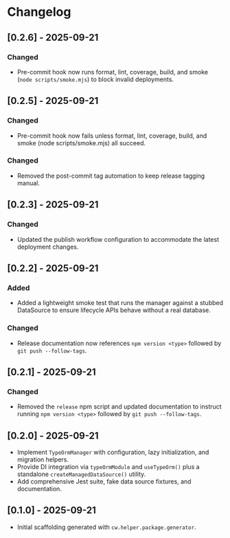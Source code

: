 # Changelog

## [0.2.6] - 2025-09-21
### Changed
- Pre-commit hook now runs format, lint, coverage, build, and smoke (`node scripts/smoke.mjs`) to block invalid deployments.

## [0.2.5] - 2025-09-21
### Changed
- Pre-commit hook now fails unless format, lint, coverage, build, and smoke (node scripts/smoke.mjs) all succeed.

### Changed
- Removed the post-commit tag automation to keep release tagging manual.

## [0.2.3] - 2025-09-21
### Changed
- Updated the publish workflow configuration to accommodate the latest deployment changes.

## [0.2.2] - 2025-09-21
### Added
- Added a lightweight smoke test that runs the manager against a stubbed DataSource to ensure lifecycle APIs behave without a real database.
### Changed
- Release documentation now references `npm version <type>` followed by `git push --follow-tags`.

## [0.2.1] - 2025-09-21
### Changed
- Removed the `release` npm script and updated documentation to instruct running `npm version <type>` followed by `git push --follow-tags`.

## [0.2.0] - 2025-09-21
- Implement `TypeOrmManager` with configuration, lazy initialization, and
  migration helpers.
- Provide DI integration via `typeOrmModule` and `useTypeOrm()` plus a
  standalone `createManagedDataSource()` utility.
- Add comprehensive Jest suite, fake data source fixtures, and documentation.

## [0.1.0] - 2025-09-21
- Initial scaffolding generated with `cw.helper.package.generator`.
